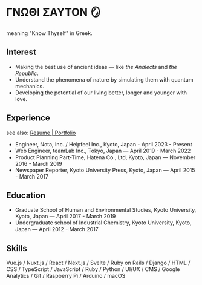 # ΓΝΩΘΙ ΣΑΥΤΟΝ 🪞

meaning "Know Thyself" in Greek.

## Interest

- Making the best use of ancient ideas — like *the Analects* and *the Republic*.
- Understand the phenomena of nature by simulating them with quantum mechanics.
- Developing the potential of our living better, longer and younger with love.

## Experience

see also: [Resume | Portfolio](https://portfolio.silloi.com/resume/)

- Engineer, Nota, Inc. / Helpfeel Inc., Kyoto, Japan - April 2023 - Present
- Web Engineer, teamLab Inc., Tokyo, Japan — April 2019 - March 2022
- Product Planning Part-Time, Hatena Co., Ltd, Kyoto, Japan — November 2016 - March 2019
- Newspaper Reporter, Kyoto University Press, Kyoto, Japan — April 2015 - March 2017

## Education

- Graduate School of Human and Environmental Studies, Kyoto University, Kyoto, Japan — April 2017 - March 2019
- Undergraduate school of Industrial Chemistry, Kyoto University, Kyoto, Japan — April 2012 - March 2017

## Skills

Vue.js / Nuxt.js / React / Next.js / Svelte / Ruby on Rails / Django / HTML / CSS / TypeScript / JavaScript / Ruby / Python / UI/UX / CMS / Google Analytics / Git / Raspberry Pi / Arduino / macOS

<!--
**silloi/silloi** is a ✨ _special_ ✨ repository because its `README.md` (this file) appears on your GitHub profile.

Here are some ideas to get you started:

- 🔭 I’m currently working on ...
- 🌱 I’m currently learning ...
- 👯 I’m looking to collaborate on ...
- 🤔 I’m looking for help with ...
- 💬 Ask me about ...
- 📫 How to reach me: ...
- 😄 Pronouns: ...
- ⚡ Fun fact: ...
-->
